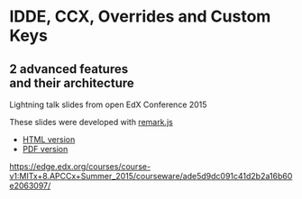 # IDDE, CCX, Overrides and Custom Keys
## 2 advanced features <br> and their architecture

Lightning talk slides from open EdX Conference 2015

These slides were developed with [remark.js](http://remarkjs.com)

- [HTML version](http://mitodl.github.io/ccx-idde-overrides-slides/decks/slides.html)
- [PDF version](http://mitodl.github.io/ccx-idde-overrides-slides/assets/ccx-idde-overrides-slides.pdf)

https://edge.edx.org/courses/course-v1:MITx+8.APCCx+Summer_2015/courseware/ade5d9dc091c41d2b2a16b60e2063097/